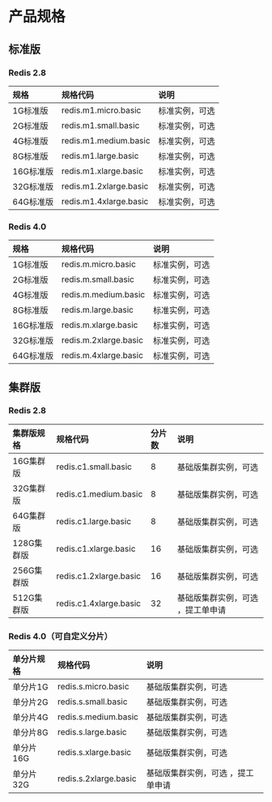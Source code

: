 # 产品规格

## 标准版

### Redis 2.8

规格|规格代码|说明
:---|:--|:---
1G标准版|redis.m1.micro.basic|标准实例，可选
2G标准版|redis.m1.small.basic	|标准实例，可选
4G标准版|redis.m1.medium.basic|	标准实例，可选
8G标准版|redis.m1.large.basic	|标准实例，可选
16G标准版|redis.m1.xlarge.basic|	标准实例，可选
32G标准版|redis.m1.2xlarge.basic|	标准实例，可选
64G标准版|redis.m1.4xlarge.basic	|标准实例，可选

### Redis 4.0

规格|规格代码|说明
:---|:--|:---
1G标准版|redis.m.micro.basic|标准实例，可选
2G标准版|redis.m.small.basic	|标准实例，可选
4G标准版|redis.m.medium.basic|	标准实例，可选
8G标准版|redis.m.large.basic	|标准实例，可选
16G标准版|redis.m.xlarge.basic|	标准实例，可选
32G标准版|redis.m.2xlarge.basic|	标准实例，可选
64G标准版|redis.m.4xlarge.basic	|标准实例，可选

## 集群版

### Redis 2.8
集群版规格|规格代码|分片数|说明
:---|:--|:---|:---
16G集群版|redis.c1.small.basic|8|基础版集群实例，可选
32G集群版|redis.c1.medium.basic|8|基础版集群实例，可选
64G集群版|redis.c1.large.basic|8|基础版集群实例，可选
128G集群版|redis.c1.xlarge.basic|16|基础版集群实例，可选
256G集群版|redis.c1.2xlarge.basic|16|基础版集群实例，可选
512G集群版|redis.c1.4xlarge.basic|32|基础版集群实例，可选 ，提工单申请


### Redis 4.0（可自定义分片）
单分片规格|规格代码|说明
:---|:--|:---
单分片1G|redis.s.micro.basic|基础版集群实例，可选
单分片2G|redis.s.small.basic|基础版集群实例，可选
单分片4G|redis.s.medium.basic|基础版集群实例，可选
单分片8G|redis.s.large.basic|基础版集群实例，可选
单分片16G|redis.s.xlarge.basic|基础版集群实例，可选
单分片32G|redis.s.2xlarge.basic|基础版集群实例，可选 ，提工单申请
